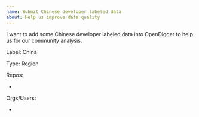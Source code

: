 ```yaml
---
name: Submit Chinese developer labeled data
about: Help us improve data quality
---
```



<!-- Please help us help you by filling out the following sections as thoroughly as you can. If you have additional information, you can adjust the issue structure yourself -->

I want to add some Chinese developer labeled data into OpenDigger to help us for our community analysis.


<!-- What do you want to label the following data, like 'Apache Software Foundation', 'Linux Foundation', 'China', 'Microsoft'... -->
Label: China

<!-- 'Region', 'Company', 'Community', 'Project', 'Foundation' -->
Type: Region


<!-- For example, 'microsoft/vscode'. If you fill them in, it means that you think the data has the label you filled above. 
Make sure every data line starts with '- ' like:

Repos:
- microsoft/vscode
- kubernetes/kubernetes

-->
Repos:

-

<!-- You can fill in the name of the organization or individual user. 

Make sure every data line starts with '- ' like:

Orgs/Users:
- microsoft
- google
- X-lab2017

-->
Orgs/Users:

-

<!-- :) Thank you for reading here! -->